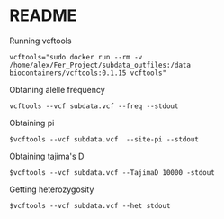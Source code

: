 # README

Running vcftools 

`vcftools="sudo docker run --rm -v /home/alex/Fer_Project/subdata_outfiles:/data biocontainers/vcftools:0.1.15 vcftools"`

Obtaning alelle frequency

`vcftools --vcf subdata.vcf --freq --stdout` 

Obtaining pi

`$vcftools --vcf subdata.vcf  --site-pi --stdout`

Obtaining tajima's D

`$vcftools --vcf subdata.vcf --TajimaD 10000 -stdout`

Getting heterozygosity

`$vcftools --vcf subdata.vcf --het stdout`  
